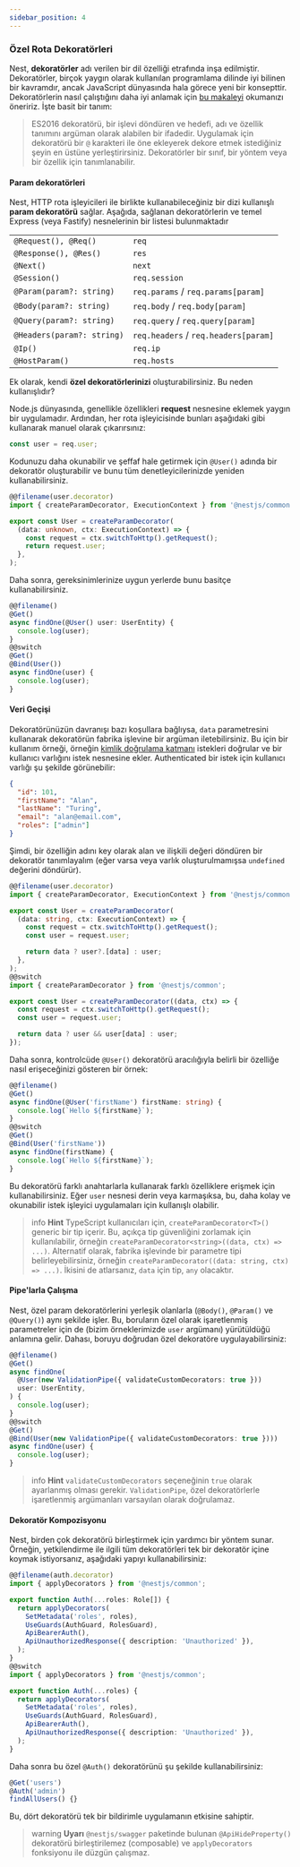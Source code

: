 ```yaml
---
sidebar_position: 4
---
```


### Özel Rota Dekoratörleri

Nest, **dekoratörler** adı verilen bir dil özelliği etrafında inşa edilmiştir. Dekoratörler, birçok yaygın olarak kullanılan programlama dilinde iyi bilinen bir kavramdır, ancak JavaScript dünyasında hala görece yeni bir konsepttir. Dekoratörlerin nasıl çalıştığını daha iyi anlamak için [bu makaleyi](https://medium.com/google-developers/exploring-es7-decorators-76ecb65fb841) okumanızı öneririz. İşte basit bir tanım:

<blockquote class="external">
  ES2016 dekoratörü, bir işlevi döndüren ve hedefi, adı ve özellik tanımını argüman olarak alabilen bir ifadedir.
  Uygulamak için dekoratörü bir <code>@</code> karakteri ile öne ekleyerek dekore etmek istediğiniz şeyin en üstüne yerleştirirsiniz.
  Dekoratörler bir sınıf, bir yöntem veya bir özellik için tanımlanabilir.
</blockquote>

#### Param dekoratörleri

Nest, HTTP rota işleyicileri ile birlikte kullanabileceğiniz bir dizi kullanışlı **param dekoratörü** sağlar. Aşağıda, sağlanan dekoratörlerin ve temel Express (veya Fastify) nesnelerinin bir listesi bulunmaktadır

<table>
  <tbody>
    <tr>
      <td><code>@Request(), @Req()</code></td>
      <td><code>req</code></td>
    </tr>
    <tr>
      <td><code>@Response(), @Res()</code></td>
      <td><code>res</code></td>
    </tr>
    <tr>
      <td><code>@Next()</code></td>
      <td><code>next</code></td>
    </tr>
    <tr>
      <td><code>@Session()</code></td>
      <td><code>req.session</code></td>
    </tr>
    <tr>
      <td><code>@Param(param?: string)</code></td>
      <td><code>req.params</code> / <code>req.params[param]</code></td>
    </tr>
    <tr>
      <td><code>@Body(param?: string)</code></td>
      <td><code>req.body</code> / <code>req.body[param]</code></td>
    </tr>
    <tr>
      <td><code>@Query(param?: string)</code></td>
      <td><code>req.query</code> / <code>req.query[param]</code></td>
    </tr>
    <tr>
      <td><code>@Headers(param?: string)</code></td>
      <td><code>req.headers</code> / <code>req.headers[param]</code></td>
    </tr>
    <tr>
      <td><code>@Ip()</code></td>
      <td><code>req.ip</code></td>
    </tr>
    <tr>
      <td><code>@HostParam()</code></td>
      <td><code>req.hosts</code></td>
    </tr>
  </tbody>
</table>

Ek olarak, kendi **özel dekoratörlerinizi** oluşturabilirsiniz. Bu neden kullanışlıdır?

Node.js dünyasında, genellikle özellikleri **request** nesnesine eklemek yaygın bir uygulamadır. Ardından, her rota işleyicisinde bunları aşağıdaki gibi kullanarak manuel olarak çıkarırsınız:

```typescript
const user = req.user;
```

Kodunuzu daha okunabilir ve şeffaf hale getirmek için `@User()` adında bir dekoratör oluşturabilir ve bunu tüm denetleyicilerinizde yeniden kullanabilirsiniz.

```typescript
@@filename(user.decorator)
import { createParamDecorator, ExecutionContext } from '@nestjs/common';

export const User = createParamDecorator(
  (data: unknown, ctx: ExecutionContext) => {
    const request = ctx.switchToHttp().getRequest();
    return request.user;
  },
);
```

Daha sonra, gereksinimlerinize uygun yerlerde bunu basitçe kullanabilirsiniz.

```typescript
@@filename()
@Get()
async findOne(@User() user: UserEntity) {
  console.log(user);
}
@@switch
@Get()
@Bind(User())
async findOne(user) {
  console.log(user);
}
```

#### Veri Geçişi

Dekoratörünüzün davranışı bazı koşullara bağlıysa, `data` parametresini kullanarak dekoratörün fabrika işlevine bir argüman iletebilirsiniz. Bu için bir kullanım örneği, örneğin <a href="techniques/authentication#implementing-passport-strategies">kimlik doğrulama katmanı</a> istekleri doğrular ve bir kullanıcı varlığını istek nesnesine ekler. Authenticated bir istek için kullanıcı varlığı şu şekilde görünebilir:

```json
{
  "id": 101,
  "firstName": "Alan",
  "lastName": "Turing",
  "email": "alan@email.com",
  "roles": ["admin"]
}
```

Şimdi, bir özelliğin adını key olarak alan ve ilişkili değeri döndüren bir dekoratör tanımlayalım (eğer varsa veya varlık oluşturulmamışsa `undefined` değerini döndürür).

```typescript
@@filename(user.decorator)
import { createParamDecorator, ExecutionContext } from '@nestjs/common';

export const User = createParamDecorator(
  (data: string, ctx: ExecutionContext) => {
    const request = ctx.switchToHttp().getRequest();
    const user = request.user;

    return data ? user?.[data] : user;
  },
);
@@switch
import { createParamDecorator } from '@nestjs/common';

export const User = createParamDecorator((data, ctx) => {
  const request = ctx.switchToHttp().getRequest();
  const user = request.user;

  return data ? user && user[data] : user;
});
```

Daha sonra, kontrolcüde `@User()` dekoratörü aracılığıyla belirli bir özelliğe nasıl erişeceğinizi gösteren bir örnek:

```typescript
@@filename()
@Get()
async findOne(@User('firstName') firstName: string) {
  console.log(`Hello ${firstName}`);
}
@@switch
@Get()
@Bind(User('firstName'))
async findOne(firstName) {
  console.log(`Hello ${firstName}`);
}
```

Bu dekoratörü farklı anahtarlarla kullanarak farklı özelliklere erişmek için kullanabilirsiniz. Eğer `user` nesnesi derin veya karmaşıksa, bu, daha kolay ve okunabilir istek işleyici uygulamaları için kullanışlı olabilir.

> info **Hint** TypeScript kullanıcıları için, `createParamDecorator<T>()` generic bir tip içerir. Bu, açıkça tip güvenliğini zorlamak için kullanılabilir, örneğin `createParamDecorator<string>((data, ctx) => ...)`. Alternatif olarak, fabrika işlevinde bir parametre tipi belirleyebilirsiniz, örneğin `createParamDecorator((data: string, ctx) => ...)`. İkisini de atlarsanız, `data` için tip, `any` olacaktır.

#### Pipe'larla Çalışma

Nest, özel param dekoratörlerini yerleşik olanlarla (`@Body()`, `@Param()` ve `@Query()`) aynı şekilde işler. Bu, boruların özel olarak işaretlenmiş parametreler için de (bizim örneklerimizde `user` argümanı) yürütüldüğü anlamına gelir. Dahası, boruyu doğrudan özel dekoratöre uygulayabilirsiniz:

```typescript
@@filename()
@Get()
async findOne(
  @User(new ValidationPipe({ validateCustomDecorators: true }))
  user: UserEntity,
) {
  console.log(user);
}
@@switch
@Get()
@Bind(User(new ValidationPipe({ validateCustomDecorators: true })))
async findOne(user) {
  console.log(user);
}
```

> info **Hint** `validateCustomDecorators` seçeneğinin `true` olarak ayarlanmış olması gerekir. `ValidationPipe`, özel dekoratörlerle işaretlenmiş argümanları varsayılan olarak doğrulamaz.

#### Dekoratör Kompozisyonu

Nest, birden çok dekoratörü birleştirmek için yardımcı bir yöntem sunar. Örneğin, yetkilendirme ile ilgili tüm dekoratörleri tek bir dekoratör içine koymak istiyorsanız, aşağıdaki yapıyı kullanabilirsiniz:

```typescript
@@filename(auth.decorator)
import { applyDecorators } from '@nestjs/common';

export function Auth(...roles: Role[]) {
  return applyDecorators(
    SetMetadata('roles', roles),
    UseGuards(AuthGuard, RolesGuard),
    ApiBearerAuth(),
    ApiUnauthorizedResponse({ description: 'Unauthorized' }),
  );
}
@@switch
import { applyDecorators } from '@nestjs/common';

export function Auth(...roles) {
  return applyDecorators(
    SetMetadata('roles', roles),
    UseGuards(AuthGuard, RolesGuard),
    ApiBearerAuth(),
    ApiUnauthorizedResponse({ description: 'Unauthorized' }),
  );
}
```

Daha sonra bu özel `@Auth()` dekoratörünü şu şekilde kullanabilirsiniz:

```typescript
@Get('users')
@Auth('admin')
findAllUsers() {}
```

Bu, dört dekoratörü tek bir bildirimle uygulamanın etkisine sahiptir.

> warning **Uyarı** `@nestjs/swagger` paketinde bulunan `@ApiHideProperty()` dekoratörü birleştirilemez (composable) ve `applyDecorators` fonksiyonu ile düzgün çalışmaz.